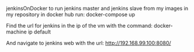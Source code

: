 jenkinsOnDocker
to run jenkins master and jenkins slave from my images in my repository in docker hub
run:
 docker-compose up


Find the url for jenkins in the ip of the vm with the command:
docker-machine ip default

And navigate to jenkins web with the url:
http://192.168.99.100:8080/
